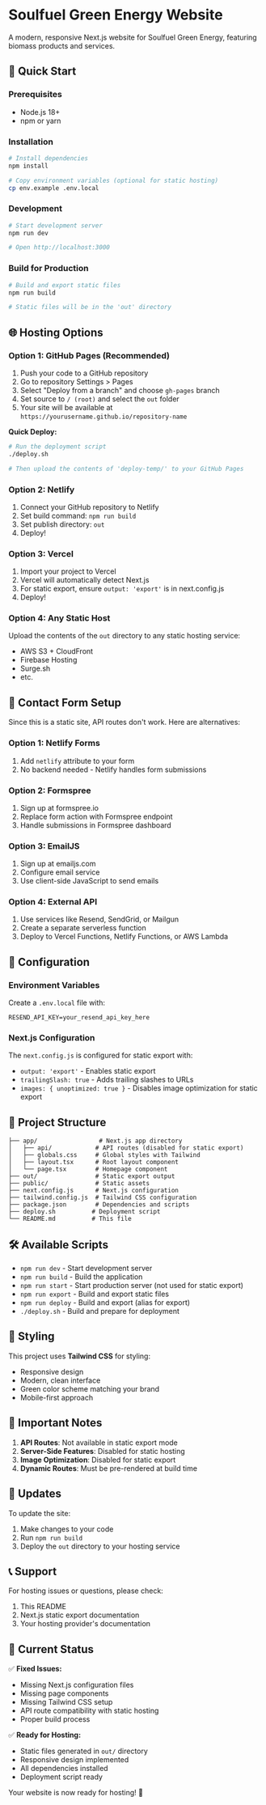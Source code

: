 # Soulfuel Green Energy Website

A modern, responsive Next.js website for Soulfuel Green Energy, featuring biomass products and services.

## 🚀 Quick Start

### Prerequisites
- Node.js 18+ 
- npm or yarn

### Installation
```bash
# Install dependencies
npm install

# Copy environment variables (optional for static hosting)
cp env.example .env.local
```

### Development
```bash
# Start development server
npm run dev

# Open http://localhost:3000
```

### Build for Production
```bash
# Build and export static files
npm run build

# Static files will be in the 'out' directory
```

## 🌐 Hosting Options

### Option 1: GitHub Pages (Recommended)
1. Push your code to a GitHub repository
2. Go to repository Settings > Pages
3. Select "Deploy from a branch" and choose `gh-pages` branch
4. Set source to `/ (root)` and select the `out` folder
5. Your site will be available at `https://yourusername.github.io/repository-name`

**Quick Deploy:**
```bash
# Run the deployment script
./deploy.sh

# Then upload the contents of 'deploy-temp/' to your GitHub Pages
```

### Option 2: Netlify
1. Connect your GitHub repository to Netlify
2. Set build command: `npm run build`
3. Set publish directory: `out`
4. Deploy!

### Option 3: Vercel
1. Import your project to Vercel
2. Vercel will automatically detect Next.js
3. For static export, ensure `output: 'export'` is in next.config.js
4. Deploy!

### Option 4: Any Static Host
Upload the contents of the `out` directory to any static hosting service:
- AWS S3 + CloudFront
- Firebase Hosting
- Surge.sh
- etc.

## 📧 Contact Form Setup

Since this is a static site, API routes don't work. Here are alternatives:

### Option 1: Netlify Forms
1. Add `netlify` attribute to your form
2. No backend needed - Netlify handles form submissions

### Option 2: Formspree
1. Sign up at formspree.io
2. Replace form action with Formspree endpoint
3. Handle submissions in Formspree dashboard

### Option 3: EmailJS
1. Sign up at emailjs.com
2. Configure email service
3. Use client-side JavaScript to send emails

### Option 4: External API
1. Use services like Resend, SendGrid, or Mailgun
2. Create a separate serverless function
3. Deploy to Vercel Functions, Netlify Functions, or AWS Lambda

## 🔧 Configuration

### Environment Variables
Create a `.env.local` file with:
```
RESEND_API_KEY=your_resend_api_key_here
```

### Next.js Configuration
The `next.config.js` is configured for static export with:
- `output: 'export'` - Enables static export
- `trailingSlash: true` - Adds trailing slashes to URLs
- `images: { unoptimized: true }` - Disables image optimization for static export

## 📁 Project Structure
```
├── app/                 # Next.js app directory
│   ├── api/            # API routes (disabled for static export)
│   ├── globals.css     # Global styles with Tailwind
│   ├── layout.tsx      # Root layout component
│   └── page.tsx        # Homepage component
├── out/                # Static export output
├── public/             # Static assets
├── next.config.js      # Next.js configuration
├── tailwind.config.js  # Tailwind CSS configuration
├── package.json        # Dependencies and scripts
├── deploy.sh          # Deployment script
└── README.md          # This file
```

## 🛠️ Available Scripts

- `npm run dev` - Start development server
- `npm run build` - Build the application
- `npm run start` - Start production server (not used for static export)
- `npm run export` - Build and export static files
- `npm run deploy` - Build and export (alias for export)
- `./deploy.sh` - Build and prepare for deployment

## 🎨 Styling

This project uses **Tailwind CSS** for styling:
- Responsive design
- Modern, clean interface
- Green color scheme matching your brand
- Mobile-first approach

## 🚨 Important Notes

1. **API Routes**: Not available in static export mode
2. **Server-Side Features**: Disabled for static hosting
3. **Image Optimization**: Disabled for static export
4. **Dynamic Routes**: Must be pre-rendered at build time

## 🔄 Updates

To update the site:
1. Make changes to your code
2. Run `npm run build`
3. Deploy the `out` directory to your hosting service

## 📞 Support

For hosting issues or questions, please check:
1. This README
2. Next.js static export documentation
3. Your hosting provider's documentation

## 🎯 Current Status

✅ **Fixed Issues:**
- Missing Next.js configuration files
- Missing page components
- Missing Tailwind CSS setup
- API route compatibility with static hosting
- Proper build process

✅ **Ready for Hosting:**
- Static files generated in `out/` directory
- Responsive design implemented
- All dependencies installed
- Deployment script ready

Your website is now ready for hosting! 🎉
